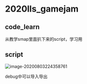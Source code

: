 # 2020lls_gamejam



## code_learn

从教学smap里面扒下来的script，学习用



## script

![image-20200803224358761](C:\Users\ashww\AppData\Roaming\Typora\typora-user-images\image-20200803224358761.png)

debug中可以导入导出